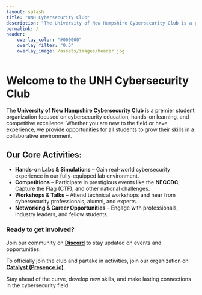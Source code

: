 ```yaml
---
layout: splash
title: "UNH Cybersecurity Club"
description: "The University of New Hampshire Cybersecurity Club is a premier student organization focused on cybersecurity education, hands-on learning, and competitive excellence."
permalink: /
header:
    overlay_color: "#000000"
    overlay_filter: "0.5"
    overlay_image: /assets/images/header.jpg
---
```


# Welcome to the UNH Cybersecurity Club

The **University of New Hampshire Cybersecurity Club** is a premier student organization focused on cybersecurity education, hands-on learning, and competitive excellence. Whether you are new to the field or have experience, we provide opportunities for all students to grow their skills in a collaborative environment.

## Our Core Activities:
- **Hands-on Labs & Simulations** – Gain real-world cybersecurity experience in our fully-equipped lab environment.
- **Competitions** – Participate in prestigious events like the **NECCDC**, Capture the Flag (CTF), and other national challenges.
- **Workshops & Talks** – Attend technical workshops and hear from cybersecurity professionals, alumni, and experts.
- **Networking & Career Opportunities** – Engage with professionals, industry leaders, and fellow students.

### Ready to get involved?  
Join our community on **[Discord](https://discord.gg/y9sEUKM5xB)** to stay updated on events and opportunities.

To officially join the club and partake in activities, join our organization on **[Catalyst (Presence.io)](https://unh.presence.io/organization/cybersecurity-club)**.

Stay ahead of the curve, develop new skills, and make lasting connections in the cybersecurity field.
